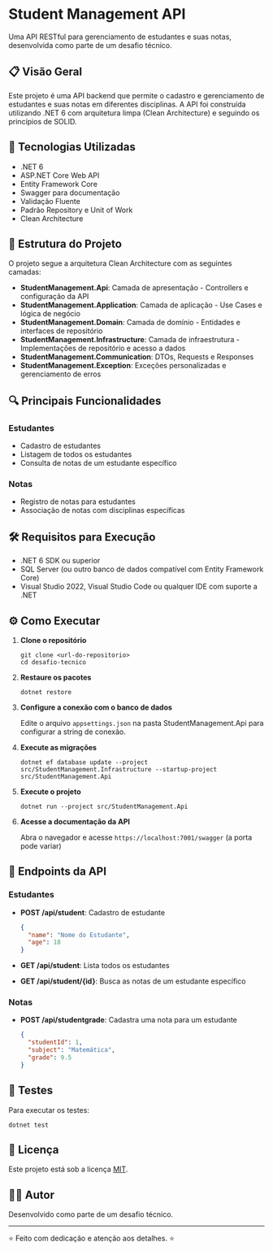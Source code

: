 # Student Management API

Uma API RESTful para gerenciamento de estudantes e suas notas, desenvolvida como parte de um desafio técnico.

## 📋 Visão Geral

Este projeto é uma API backend que permite o cadastro e gerenciamento de estudantes e suas notas em diferentes disciplinas. A API foi construída utilizando .NET 6 com arquitetura limpa (Clean Architecture) e seguindo os princípios de SOLID.

## 🚀 Tecnologias Utilizadas

- .NET 6
- ASP.NET Core Web API
- Entity Framework Core
- Swagger para documentação
- Validação Fluente
- Padrão Repository e Unit of Work
- Clean Architecture

## 📁 Estrutura do Projeto

O projeto segue a arquitetura Clean Architecture com as seguintes camadas:

- **StudentManagement.Api**: Camada de apresentação - Controllers e configuração da API
- **StudentManagement.Application**: Camada de aplicação - Use Cases e lógica de negócio
- **StudentManagement.Domain**: Camada de domínio - Entidades e interfaces de repositório
- **StudentManagement.Infrastructure**: Camada de infraestrutura - Implementações de repositório e acesso a dados
- **StudentManagement.Communication**: DTOs, Requests e Responses
- **StudentManagement.Exception**: Exceções personalizadas e gerenciamento de erros

## 🔍 Principais Funcionalidades

### Estudantes
- Cadastro de estudantes
- Listagem de todos os estudantes
- Consulta de notas de um estudante específico

### Notas
- Registro de notas para estudantes
- Associação de notas com disciplinas específicas

## 🛠️ Requisitos para Execução

- .NET 6 SDK ou superior
- SQL Server (ou outro banco de dados compatível com Entity Framework Core)
- Visual Studio 2022, Visual Studio Code ou qualquer IDE com suporte a .NET

## ⚙️ Como Executar

1. **Clone o repositório**
   ```
   git clone <url-do-repositorio>
   cd desafio-tecnico
   ```

2. **Restaure os pacotes**
   ```
   dotnet restore
   ```

3. **Configure a conexão com o banco de dados**
   
   Edite o arquivo `appsettings.json` na pasta StudentManagement.Api para configurar a string de conexão.

4. **Execute as migrações**
   ```
   dotnet ef database update --project src/StudentManagement.Infrastructure --startup-project src/StudentManagement.Api
   ```

5. **Execute o projeto**
   ```
   dotnet run --project src/StudentManagement.Api
   ```

6. **Acesse a documentação da API**
   
   Abra o navegador e acesse `https://localhost:7001/swagger` (a porta pode variar)

## 📡 Endpoints da API

### Estudantes

- **POST /api/student**: Cadastro de estudante
  ```json
  {
    "name": "Nome do Estudante",
    "age": 18
  }
  ```

- **GET /api/student**: Lista todos os estudantes

- **GET /api/student/{id}**: Busca as notas de um estudante específico

### Notas

- **POST /api/studentgrade**: Cadastra uma nota para um estudante
  ```json
  {
    "studentId": 1,
    "subject": "Matemática",
    "grade": 9.5
  }
  ```

## 🧪 Testes

Para executar os testes:

```
dotnet test
```

## 📝 Licença

Este projeto está sob a licença [MIT](LICENSE).

## 👨‍💻 Autor

Desenvolvido como parte de um desafio técnico.

---

⭐️ Feito com dedicação e atenção aos detalhes. ⭐️
